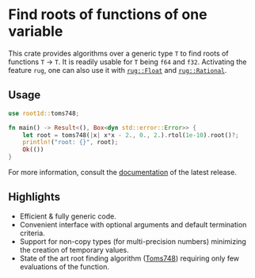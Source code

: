 Find roots of functions of one variable
=======================================

This crate provides algorithms over a generic type `T` to find roots
of functions `T` → `T`.  It is readily usable for `T` being `f64` and
`f32`.  Activating the feature `rug`, one can also use it with
[`rug::Float`][] and [`rug::Rational`][].

## Usage

```rust
use root1d::toms748;

fn main() -> Result<(), Box<dyn std::error::Error>> {
    let root = toms748(|x| x*x - 2., 0., 2.).rtol(1e-10).root()?;
    println!("root: {}", root);
	Ok(())
}
```

For more information, consult the
[documentation](https://docs.rs/root1d) of the latest release.


## Highlights

- Efficient & fully generic code.
- Convenient interface with optional arguments and default termination
  criteria.
- Support for non-copy types (for multi-precision numbers) minimizing
  the creation of temporary values.
- State of the art root finding algorithm ([Toms748][]) requiring only
  few evaluations of the function.

[`rug::Float`]: https://docs.rs/rug/latest/rug/struct.Float.html
[`rug::Rational`]: https://docs.rs/rug/latest/rug/struct.Rational.html
[Toms748]: https://doi.org/10.1145/210089.210111
